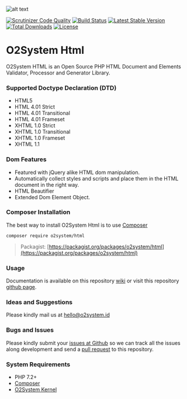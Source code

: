 ![alt text](https://repository-images.githubusercontent.com/68261077/770ab500-5c9e-11ea-9d63-1cac90583bb1 "O2System HTML Atom")

[![Scrutinizer Code Quality](https://scrutinizer-ci.com/g/o2system/html/badges/quality-score.png?b=master)](https://scrutinizer-ci.com/g/o2system/html/?branch=master)
[![Build Status](https://scrutinizer-ci.com/g/o2system/html/badges/build.png?b=master)](https://scrutinizer-ci.com/g/o2system/html/build-status/master)
[![Latest Stable Version](https://poser.pugx.org/o2system/html/v/stable)](https://packagist.org/packages/o2system/html)
[![Total Downloads](https://poser.pugx.org/o2system/html/downloads)](https://packagist.org/packages/o2system/html)
[![License](https://poser.pugx.org/o2system/html/license)](https://packagist.org/packages/o2system/html)

# O2System Html
O2System HTML is an Open Source PHP HTML Document and Elements Validator, Processor and Generator Library.

### Supported Doctype Declaration (DTD) 
- HTML5
- HTML 4.01 Strict
- HTML 4.01 Transitional
- HTML 4.01 Frameset
- XHTML 1.0 Strict
- XHTML 1.0 Transitional
- XHTML 1.0 Frameset
- XHTML 1.1

### Dom Features
- Featured with jQuery alike HTML dom manipulation.
- Automatically collect styles and scripts and place them in the HTML document in the right way.
- HTML Beautifier
- Extended Dom Element Object.

### Composer Installation
The best way to install O2System Html is to use [Composer](https://getcomposer.org)
```
composer require o2system/html
```
> Packagist: [https://packagist.org/packages/o2system/html](https://packagist.org/packages/o2system/html)

### Usage
Documentation is available on this repository [wiki](https://github.com/o2system/html/wiki) or visit this repository [github page](https://o2system.github.io/html).

### Ideas and Suggestions
Please kindly mail us at [hello@o2system.id](mailto:hello@o2system.id])

### Bugs and Issues
Please kindly submit your [issues at Github](http://github.com/o2system/html/issues) so we can track all the issues along development and send a [pull request](http://github.com/o2system/html/pulls) to this repository.

### System Requirements
- PHP 7.2+
- [Composer](https://getcomposer.org)
- [O2System Kernel](https://github.com/o2system/kernel)
